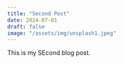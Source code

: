 ```yaml
---
title: "Second Post"
date: 2024-07-01
draft: false
image: "/assets/img/unsplash1.jpeg"
---
```


This is my SEcond blog post.